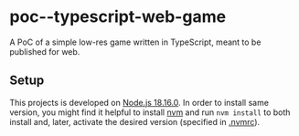 # poc--typescript-web-game

A PoC of a simple low-res game written in TypeScript, meant to be published for web.

## Setup

This projects is developed on [Node.js 18.16.0](https://nodejs.org/dist/latest-v18.x/docs/api/).
In order to install same version, you might find it
helpful to install
[nvm](https://github.com/nvm-sh/nvm#installing-and-updating) and run `nvm install` to both install and, later, activate
the desired version (specified in [.nvmrc](.nvmrc)).
